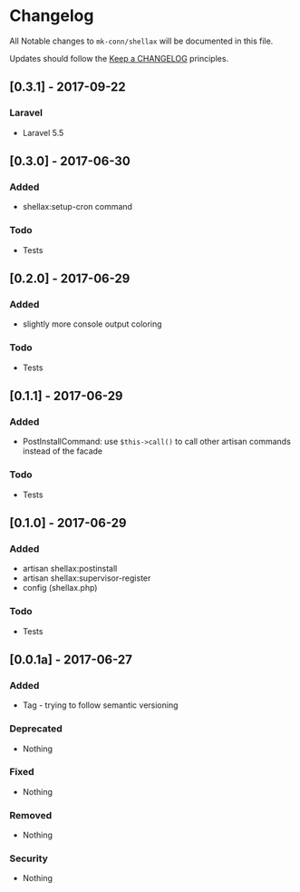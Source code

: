 # Changelog

All Notable changes to `mk-conn/shellax` will be documented in this file.

Updates should follow the [Keep a CHANGELOG](http://keepachangelog.com/) principles.

## [0.3.1] - 2017-09-22

### Laravel

- Laravel 5.5

## [0.3.0] - 2017-06-30

### Added
- shellax:setup-cron command

### Todo
- Tests

## [0.2.0] - 2017-06-29

### Added
- slightly more console output coloring

### Todo
- Tests

## [0.1.1] - 2017-06-29

### Added
- PostInstallCommand: use `$this->call()` to call other artisan commands instead of the facade

### Todo
- Tests

## [0.1.0] - 2017-06-29

### Added
- artisan shellax:postinstall
- artisan shellax:supervisor-register
- config (shellax.php)

### Todo
- Tests

## [0.0.1a] - 2017-06-27

### Added
- Tag - trying to follow semantic versioning

### Deprecated
- Nothing

### Fixed
- Nothing

### Removed
- Nothing

### Security
- Nothing
